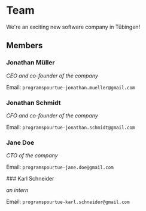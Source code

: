 # Team

We're an exciting new software company in Tübingen!

## Members

### Jonathan Müller

_CEO and co-founder of the company_

Email: `programspourtue-jonathan.mueller@gmail.com`

### Jonathan Schmidt

_CFO and co-founder of the company_

Email: `programspourtue-jonathan.schmidt@gmail.com`

### Jane Doe

_CTO of the company_

Email: `programspourtue-jane.doe@gmail.com`

### Karl Schneider

_an intern_

Email: `programspourtue-karl.schneider@gmail.com`
